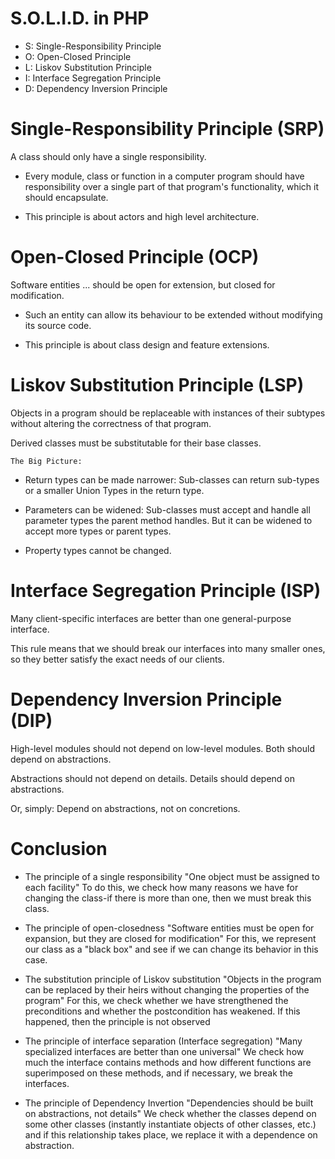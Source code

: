 # S.O.L.I.D. in PHP

- S: Single-Responsibility Principle
- O: Open-Closed Principle
- L: Liskov Substitution Principle
- I: Interface Segregation Principle
- D: Dependency Inversion Principle

# Single-Responsibility Principle (SRP)
A class should only have a single responsibility.

- Every module, class or function in a computer program should have responsibility over a single part of that program's functionality, which it should encapsulate. 

- This principle is about actors and high level architecture.

# Open-Closed Principle (OCP)
Software entities ... should be open for extension, but closed for modification.

- Such an entity can allow its behaviour to be extended without modifying its source code. 

- This principle is about class design and feature extensions.

# Liskov Substitution Principle (LSP)
Objects in a program should be replaceable with instances of their subtypes without altering the correctness of that program.

Derived classes must be substitutable for their base classes.

`The Big Picture:`

- Return types can be made narrower: Sub-classes can return sub-types or a smaller Union Types in the return type.

- Parameters can be widened: Sub-classes must accept and handle all parameter types the parent method handles. But it can be widened to accept more types or parent types.

- Property types cannot be changed.


# Interface Segregation Principle (ISP)
Many client-specific interfaces are better than one general-purpose interface.

This rule means that we should break our interfaces into many smaller ones, so they better satisfy the exact needs of our clients.

# Dependency Inversion Principle (DIP)
 
 High-level modules should not depend on low-level modules. Both should depend on abstractions.

 Abstractions should not depend on details. Details should depend on abstractions.
 
 Or, simply: Depend on abstractions, not on concretions.


# Conclusion

* The principle of a single responsibility
"One object must be assigned to each facility"
To do this, we check how many reasons we have for changing the class-if there is more than one, then we must break this class.

 * The principle of open-closedness
"Software entities must be open for expansion, but they are closed for modification"
For this, we represent our class as a "black box" and see if we can change its behavior in this case.

* The substitution principle of Liskov substitution
"Objects in the program can be replaced by their heirs without changing the properties of the program"
For this, we check whether we have strengthened the preconditions and whether the postcondition has weakened. If this happened, then the principle is not observed

* The principle of interface separation (Interface segregation)
"Many specialized interfaces are better than one universal"
We check how much the interface contains methods and how different functions are superimposed on these methods, and if necessary, we break the interfaces.

* The principle of Dependency Invertion
"Dependencies should be built on abstractions, not details"
We check whether the classes depend on some other classes (instantly instantiate objects of other classes, etc.) and if this relationship takes place, we replace it with a dependence on abstraction.
